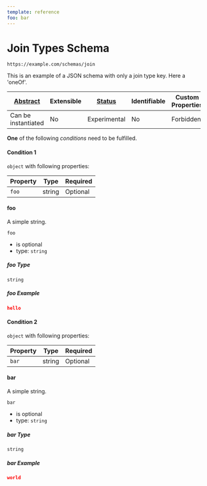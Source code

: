 ```yaml
---
template: reference
foo: bar
---
```


# Join Types Schema

```
https://example.com/schemas/join
```

This is an example of a JSON schema with only a join type key. Here a 'oneOf'.

| [Abstract](../abstract.md) | Extensible | [Status](../status.md) | Identifiable | Custom Properties | Additional Properties | Defined In |
|----------------------------|------------|------------------------|--------------|-------------------|-----------------------|------------|
| Can be instantiated | No | Experimental | No | Forbidden | Permitted | [join.schema.json](join.schema.json) |


**One** of the following *conditions* need to be fulfilled.


#### Condition 1


`object` with following properties:


| Property | Type | Required |
|----------|------|----------|
| `foo`| string | Optional |



#### foo

A simple string.

`foo`

* is optional
* type: `string`

##### foo Type


`string`






##### foo Example

```json
hello
```




#### Condition 2


`object` with following properties:


| Property | Type | Required |
|----------|------|----------|
| `bar`| string | Optional |



#### bar

A simple string.

`bar`

* is optional
* type: `string`

##### bar Type


`string`






##### bar Example

```json
world
```



